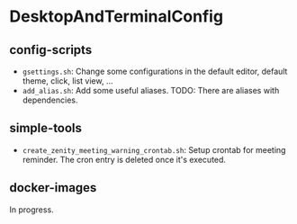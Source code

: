 # DesktopAndTerminalConfig

## config-scripts

- `gsettings.sh`: Change some configurations in the default editor, default theme, click, list view, ...
- `add_alias.sh`: Add some useful aliases. TODO: There are aliases with dependencies.

## simple-tools

- `create_zenity_meeting_warning_crontab.sh`: Setup crontab for meeting reminder. The cron entry is deleted once it's executed.

## docker-images

In progress.